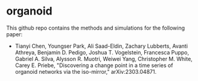 # organoid
This github repo contains the methods and simulations for the following paper:

* Tianyi Chen, Youngser Park, Ali Saad-Eldin, Zachary Lubberts, Avanti Athreya, Benjamin D. Pedigo, Joshua T. Vogelstein, Francesca Puppo, Gabriel A. Silva, Alysson R. Muotri, Weiwei Yang, Christopher M. White, Carey E. Priebe, "Discovering a change point in a time series of organoid networks via the iso-mirror," arXiv:2303.04871.


